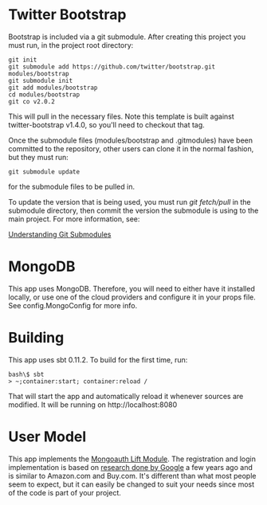 # Twitter Bootstrap

Bootstrap is included via a git submodule. After creating this project
you must run, in the project root directory:

    git init
    git submodule add https://github.com/twitter/bootstrap.git modules/bootstrap
    git submodule init
    git add modules/bootstrap
    cd modules/bootstrap
    git co v2.0.2

This will pull in the necessary files. Note this template is built against twitter-bootstrap v1.4.0,
so you'll need to checkout that tag.

Once the submodule files (modules/bootstrap and .gitmodules) have been committed to the repository,
other users can clone it in the normal fashion, but they must run:

    git submodule update

for the submodule files to be pulled in.

To update the version that is being used, you must run _git fetch/pull_ in the submodule
directory, then commit the version the submodule is using to the main project. For
more information, see:

[Understanding Git Submodules](http://speirs.org/blog/2009/5/11/understanding-git-submodules.html)

# MongoDB

This app uses MongoDB. Therefore, you will need to either have it installed locally, or use one of
the cloud providers and configure it in your props file. See config.MongoConfig for more info.

# Building

This app uses sbt 0.11.2. To build for the first time, run:

    bash\$ sbt
    > ~;container:start; container:reload /

That will start the app and automatically reload it whenever sources are modified. It will be running
on http://localhost:8080

# User  Model

This app implements the [Mongoauth Lift Module](https://github.com/eltimn/lift-mongoauth).
The registration and login implementation is based on
[research done by Google](http://sites.google.com/site/oauthgoog/UXFedLogin) a few years ago
and is similar to Amazon.com and Buy.com. It's different than what most people seem to expect,
but it can easily be changed to suit your needs since most of the code is part of your project.
